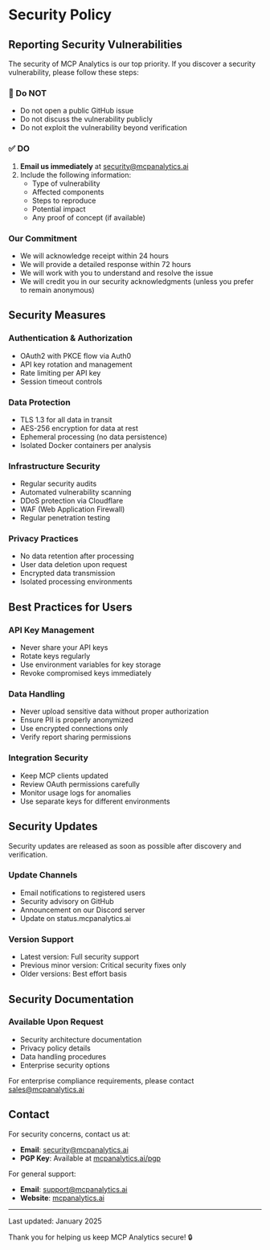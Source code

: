 # Security Policy

## Reporting Security Vulnerabilities

The security of MCP Analytics is our top priority. If you discover a security vulnerability, please follow these steps:

### 🔴 Do NOT

- Do not open a public GitHub issue
- Do not discuss the vulnerability publicly
- Do not exploit the vulnerability beyond verification

### ✅ DO

1. **Email us immediately** at security@mcpanalytics.ai
2. Include the following information:
   - Type of vulnerability
   - Affected components
   - Steps to reproduce
   - Potential impact
   - Any proof of concept (if available)

### Our Commitment

- We will acknowledge receipt within 24 hours
- We will provide a detailed response within 72 hours
- We will work with you to understand and resolve the issue
- We will credit you in our security acknowledgments (unless you prefer to remain anonymous)

## Security Measures

### Authentication & Authorization
- OAuth2 with PKCE flow via Auth0
- API key rotation and management
- Rate limiting per API key
- Session timeout controls

### Data Protection
- TLS 1.3 for all data in transit
- AES-256 encryption for data at rest
- Ephemeral processing (no data persistence)
- Isolated Docker containers per analysis

### Infrastructure Security
- Regular security audits
- Automated vulnerability scanning
- DDoS protection via Cloudflare
- WAF (Web Application Firewall)
- Regular penetration testing

### Privacy Practices
- No data retention after processing
- User data deletion upon request
- Encrypted data transmission
- Isolated processing environments

## Best Practices for Users

### API Key Management
- Never share your API keys
- Rotate keys regularly
- Use environment variables for key storage
- Revoke compromised keys immediately

### Data Handling
- Never upload sensitive data without proper authorization
- Ensure PII is properly anonymized
- Use encrypted connections only
- Verify report sharing permissions

### Integration Security
- Keep MCP clients updated
- Review OAuth permissions carefully
- Monitor usage logs for anomalies
- Use separate keys for different environments

## Security Updates

Security updates are released as soon as possible after discovery and verification.

### Update Channels
- Email notifications to registered users
- Security advisory on GitHub
- Announcement on our Discord server
- Update on status.mcpanalytics.ai

### Version Support
- Latest version: Full security support
- Previous minor version: Critical security fixes only
- Older versions: Best effort basis

## Security Documentation

### Available Upon Request
- Security architecture documentation
- Privacy policy details
- Data handling procedures
- Enterprise security options

For enterprise compliance requirements, please contact sales@mcpanalytics.ai

## Contact

For security concerns, contact us at:
- **Email**: security@mcpanalytics.ai
- **PGP Key**: Available at [mcpanalytics.ai/pgp](https://mcpanalytics.ai/pgp)

For general support:
- **Email**: support@mcpanalytics.ai
- **Website**: [mcpanalytics.ai](https://mcpanalytics.ai)

---

Last updated: January 2025

Thank you for helping us keep MCP Analytics secure! 🔒